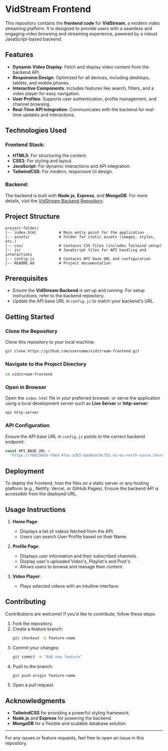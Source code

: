 # VidStream Frontend

This repository contains the **frontend code** for **VidStream**, a modern video streaming platform. It is designed to provide users with a seamless and engaging video browsing and streaming experience, powered by a robust JavaScript-based backend.

## Features

- **Dynamic Video Display**: Fetch and display video content from the backend API.
- **Responsive Design**: Optimized for all devices, including desktops, tablets, and mobile phones.
- **Interactive Components**: Includes features like search, filters, and a video player for easy navigation.
- **User Profiles**: Supports user authentication, profile management, and channel browsing.
- **Real-Time API Integration**: Communicates with the backend for real-time updates and interactions.

## Technologies Used

### Frontend Stack:

- **HTML5**: For structuring the content.
- **CSS3**: For styling and layout.
- **JavaScript**: For dynamic interactions and API integration.
- **TailwindCSS**: For modern, responsive UI design.

### Backend:

The backend is built with **Node.js**, **Express**, and **MongoDB**. For more details, visit the [VidStream Backend Repository](https://github.com/rajLaha/VidStream-Backend-Project).

## Project Structure

```
project-folder/
|-- index.html          # Main entry point for the application
|-- assets/             # Folder for static assets (images, styles, etc.)
|-- css/                # Contains CSS files (includes Tailwind setup)
|-- js/                 # JavaScript files for API handling and interactions
|-- config.js           # Contains API base URL and configuration
|-- README.md           # Project documentation
```

## Prerequisites

- Ensure the **VidStream Backend** is set up and running. For setup instructions, refer to the backend repository.
- Update the API base URL in `config.js` to match your backend's URL.

## Getting Started

### Clone the Repository

Clone this repository to your local machine:

```bash
git clone https://github.com/username/vidstream-frontend.git
```

### Navigate to the Project Directory

```bash
cd vidstream-frontend
```

### Open in Browser

Open the `index.html` file in your preferred browser, or serve the application using a local development server such as **Live Server** or **http-server**:

```bash
npx http-server
```

### API Configuration

Ensure the API base URL in `config.js` points to the correct backend endpoint:

```javascript
const API_BASE_URL =
  'https://f6bc56bd-fded-47ac-a3b5-bad6eac9c752.e1-eu-north-azure.choreoapps.dev';
```

## Deployment

To deploy the frontend, host the files on a static server or any hosting platform (e.g., Netlify, Vercel, or GitHub Pages). Ensure the backend API is accessible from the deployed URL.

## Usage Instructions

1. **Home Page**:

   - Displays a list of videos fetched from the API.
   - Users can search User Profile based on their Name.

2. **Profile Page**:

   - Displays user information and their subscribed channels.
   - Display user's uploaded Video's, Playlist's and Post's.
   - Allows users to browse and manage their content.

3. **Video Player**:
   - Plays selected videos with an intuitive interface.

## Contributing

Contributions are welcome! If you'd like to contribute, follow these steps:

1. Fork the repository.
2. Create a feature branch:
   ```bash
   git checkout -b feature-name
   ```
3. Commit your changes:
   ```bash
   git commit -m "Add new feature"
   ```
4. Push to the branch:
   ```bash
   git push origin feature-name
   ```
5. Open a pull request.

## Acknowledgments

- **TailwindCSS** for providing a powerful styling framework.
- **Node.js** and **Express** for powering the backend.
- **MongoDB** for a flexible and scalable database solution.

---

For any issues or feature requests, feel free to open an issue in this repository.
